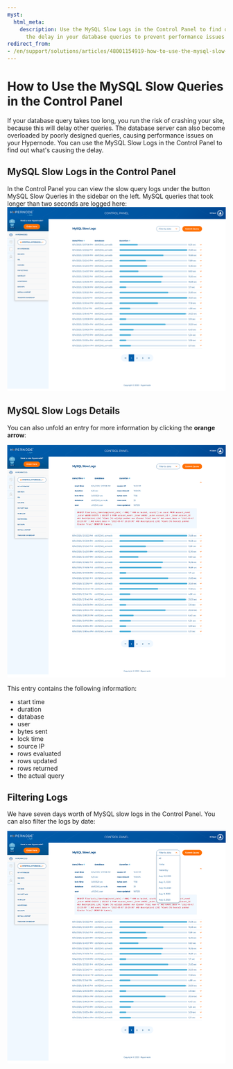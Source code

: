 ```yaml
---
myst:
  html_meta:
    description: Use the MySQL Slow Logs in the Control Panel to find out what's causing
      the delay in your database queries to prevent performance issues on your Hypernode.
redirect_from:
- /en/support/solutions/articles/48001154919-how-to-use-the-mysql-slow-queries-in-the-control-panel/
---
```


<!-- source: https://support.hypernode.com/en/support/solutions/articles/48001154919-how-to-use-the-mysql-slow-queries-in-the-control-panel/ -->

# How to Use the MySQL Slow Queries in the Control Panel

If your database query takes too long, you run the risk of crashing your site, because this will delay other queries. The database server can also become overloaded by poorly designed queries, causing performance issues on your Hypernode. You can use the MySQL Slow Logs in the Control Panel to find out what's causing the delay.

## MySQL Slow Logs in the Control Panel

In the Control Panel you can view the slow query logs under the button MySQL Slow Queries in the sidebar on the left. MySQL queries that took longer than two seconds are logged here:
![](_res/BVjcHzM8TraUtfdNJPTRTuzZvRK6IZNPww.png)

## MySQL Slow Logs Details

You can also unfold an entry for more information by clicking the **orange arrow**:

![](_res/knuRaEgTE9RS5roXYmiS_cK2KDs_vVno8Q.png)

This entry contains the following information:

- start time
- duration
- database
- user
- bytes sent
- lock time
- source IP
- rows evaluated
- rows updated
- rows returned
- the actual query

## Filtering Logs

We have seven days worth of MySQL slow logs in the Control Panel. You can also filter the logs by date:

![](_res/C544z6KmMGnQ--tU1f_5d1Le2yP5kmo_jQ.png)
